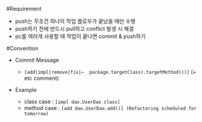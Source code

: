 #Requirement
  * push는 무조건 하나의 작업 플로우가 끝났을 때만 수행
  * push하기 전에 반드시 pull하고 conflict 발생 시 해결
  * pc를 여러개 사용할 때 작업이 끝나면 commit & push하기

#Convention
  * Commit Message
    - `[add|impl|remove|fix|⋯  package.targetClass(.targetMethod())]` (+ etc comment)

  * Example
    - class  case : `[impl dao.UserDao class]`
    - method case : `[add dao.UserDao.add()] (Refactoring scheduled for tomorrow)`
